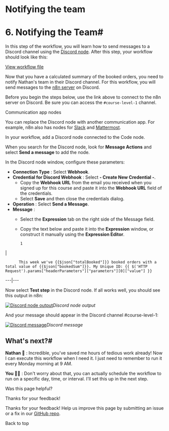 # Notifying the team

[ ](https://github.com/n8n-io/n8n-docs/edit/main/docs/courses/level-one/chapter-5/chapter-5.6.md "Edit this page")

# 6\. Notifying the Team#

In this step of the workflow, you will learn how to send messages to a Discord channel using the [Discord node](../../../../integrations/builtin/app-nodes/n8n-nodes-base.discord/). After this step, your workflow should look like this:

[View workflow file](/_workflows//courses/level-one/chapter-5/chapter-5.6.json)

Now that you have a calculated summary of the booked orders, you need to notify Nathan's team in their Discord channel. For this workflow, you will send messages to the [n8n server](https://discord.gg/G98WXzsjky) on Discord.

Before you begin the steps below, use the link above to connect to the n8n server on Discord. Be sure you can access the `#course-level-1` channel.

Communication app nodes

You can replace the Discord node with another communication app. For example, n8n also has nodes for [Slack](../../../../integrations/builtin/app-nodes/n8n-nodes-base.slack/) and [Mattermost](../../../../integrations/builtin/app-nodes/n8n-nodes-base.mattermost/).

In your workflow, add a Discord node connected to the Code node.

When you search for the Discord node, look for **Message Actions** and select **Send a message** to add the node.

In the Discord node window, configure these parameters:

  * **Connection Type** : Select **Webhook**.
  * **Credential for Discord Webhook** : Select **\- Create New Credential -**.
    * Copy the **Webhook URL** from the email you received when you signed up for this course and paste it into the **Webhook URL** field of the credentials.
    * Select **Save** and then close the credentials dialog.
  * **Operation** : Select **Send a Message**.
  * **Message** :
    * Select the **Expression** tab on the right side of the Message field.
    * Copy the text below and paste it into the **Expression** window, or construct it manually using the **Expression Editor**. 
          
          1

| 
          
          This week we've {{$json["totalBooked"]}} booked orders with a total value of {{$json["bookedSum"]}}. My Unique ID: {{ $('HTTP Request').params["headerParameters"]["parameters"][0]["value"] }}
            
  
---|---  
  



Now select **Test step** in the Discord node. If all works well, you should see this output in n8n:

[![Discord node output](/_images/courses/level-one/chapter-five/l1-c5-5-6-discord-output.png)](https://docs.n8n.io/_images/courses/level-one/chapter-five/l1-c5-5-6-discord-output.png)_Discord node output_

And your message should appear in the Discord channel #course-level-1:

[![Discord message](/_images/courses/level-one/chapter-two/discord-output.png)](https://docs.n8n.io/_images/courses/level-one/chapter-two/discord-output.png)_Discord message_

## What's next?#

**Nathan 🙋** : Incredible, you've saved me hours of tedious work already! Now I can execute this workflow when I need it. I just need to remember to run it every Monday morning at 9 AM.

**You 👩‍🔧** : Don't worry about that, you can actually schedule the workflow to run on a specific day, time, or interval. I'll set this up in the next step.

Was this page helpful? 

Thanks for your feedback! 

Thanks for your feedback! Help us improve this page by submitting an issue or a fix in our [GitHub repo](https://github.com/n8n-io/n8n-docs). 

Back to top 
